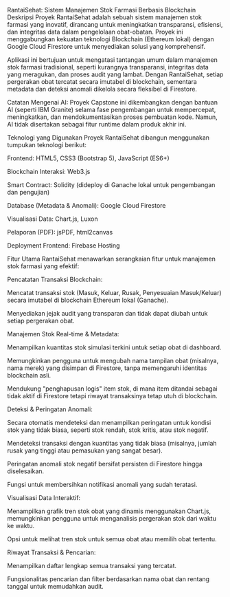 RantaiSehat: Sistem Manajemen Stok Farmasi Berbasis Blockchain
Deskripsi Proyek
RantaiSehat adalah sebuah sistem manajemen stok farmasi yang inovatif, dirancang untuk meningkatkan transparansi, efisiensi, dan integritas data dalam pengelolaan obat-obatan. Proyek ini menggabungkan kekuatan teknologi Blockchain (Ethereum lokal) dengan Google Cloud Firestore untuk menyediakan solusi yang komprehensif.

Aplikasi ini bertujuan untuk mengatasi tantangan umum dalam manajemen stok farmasi tradisional, seperti kurangnya transparansi, integritas data yang meragukan, dan proses audit yang lambat. Dengan RantaiSehat, setiap pergerakan obat tercatat secara imutabel di blockchain, sementara metadata dan deteksi anomali dikelola secara fleksibel di Firestore.

Catatan Mengenai AI: Proyek Capstone ini dikembangkan dengan bantuan AI (seperti IBM Granite) selama fase pengembangan untuk mempercepat, meningkatkan, dan mendokumentasikan proses pembuatan kode. Namun, AI tidak disertakan sebagai fitur runtime dalam produk akhir ini.

Teknologi yang Digunakan
Proyek RantaiSehat dibangun menggunakan tumpukan teknologi berikut:

Frontend: HTML5, CSS3 (Bootstrap 5), JavaScript (ES6+)

Blockchain Interaksi: Web3.js

Smart Contract: Solidity (dideploy di Ganache lokal untuk pengembangan dan pengujian)

Database (Metadata & Anomali): Google Cloud Firestore

Visualisasi Data: Chart.js, Luxon

Pelaporan (PDF): jsPDF, html2canvas

Deployment Frontend: Firebase Hosting

Fitur Utama
RantaiSehat menawarkan serangkaian fitur untuk manajemen stok farmasi yang efektif:

Pencatatan Transaksi Blockchain:

Mencatat transaksi stok (Masuk, Keluar, Rusak, Penyesuaian Masuk/Keluar) secara imutabel di blockchain Ethereum lokal (Ganache).

Menyediakan jejak audit yang transparan dan tidak dapat diubah untuk setiap pergerakan obat.

Manajemen Stok Real-time & Metadata:

Menampilkan kuantitas stok simulasi terkini untuk setiap obat di dashboard.

Memungkinkan pengguna untuk mengubah nama tampilan obat (misalnya, nama merek) yang disimpan di Firestore, tanpa memengaruhi identitas blockchain asli.

Mendukung "penghapusan logis" item stok, di mana item ditandai sebagai tidak aktif di Firestore tetapi riwayat transaksinya tetap utuh di blockchain.

Deteksi & Peringatan Anomali:

Secara otomatis mendeteksi dan menampilkan peringatan untuk kondisi stok yang tidak biasa, seperti stok rendah, stok kritis, atau stok negatif.

Mendeteksi transaksi dengan kuantitas yang tidak biasa (misalnya, jumlah rusak yang tinggi atau pemasukan yang sangat besar).

Peringatan anomali stok negatif bersifat persisten di Firestore hingga diselesaikan.

Fungsi untuk membersihkan notifikasi anomali yang sudah teratasi.

Visualisasi Data Interaktif:

Menampilkan grafik tren stok obat yang dinamis menggunakan Chart.js, memungkinkan pengguna untuk menganalisis pergerakan stok dari waktu ke waktu.

Opsi untuk melihat tren stok untuk semua obat atau memilih obat tertentu.

Riwayat Transaksi & Pencarian:

Menampilkan daftar lengkap semua transaksi yang tercatat.

Fungsionalitas pencarian dan filter berdasarkan nama obat dan rentang tanggal untuk memudahkan audit.
